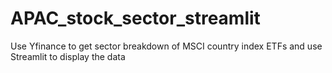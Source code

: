 # APAC_stock_sector_streamlit
Use Yfinance to get sector breakdown of MSCI country index ETFs and use Streamlit to display the data
